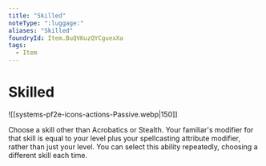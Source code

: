 ```yaml
---
title: "Skilled"
noteType: ":luggage:"
aliases: "Skilled"
foundryId: Item.BuQVKuzQYCguexXa
tags:
  - Item
---
```


# Skilled
![[systems-pf2e-icons-actions-Passive.webp|150]]

Choose a skill other than Acrobatics or Stealth. Your familiar's modifier for that skill is equal to your level plus your spellcasting attribute modifier, rather than just your level. You can select this ability repeatedly, choosing a different skill each time.
